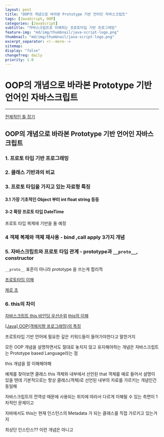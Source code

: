 ```yaml
---
layout: post
title: "OOP의 개념으로 바라본 Prototype 기반 언어인 자바스크립트"
tags: [JavaScript, OOP]
categories: [JavaScript]
subtitle: "자바스크립트로 이해하는 프로토타입 기반 프로그래밍"
feature-img: "md/img/thumbnail/java-script-logo.png"    
thumbnail: "md/img/thumbnail/java-script-logo.png"
excerpt_separator: <!--more-->
sitemap: 
display: "false"
changefreq: daily
priority: 1.0
---
```


<!--more-->

# OOP의 개념으로 바라본 Prototype 기반 언어인 자바스크립트

---

[전체적인 틀 잡기 ](https://developer.mozilla.org/ko/docs/Web/JavaScript/Introduction_to_Object-Oriented_JavaScript)

## OOP의 개념으로 바라본 Prototype 기반 언어인 자바스크립트

### 1. 프로토 타입 기반 프로그래밍

### 2. 클래스 기반과의 비교

### 3. 프로토 타입을 가지고 있는 자료형 특징
####   3.1 가장 기초적인 Object 부터 int float string 등등
####   3-2 확장 프로토 타입 DateTime
프로토 타입 복제에 기반을 둘 예정

### 4 객체 복제와 객체 재사용 - bind ,call apply 3가지 개념

### 5. 자바스크립트와  프로토 타입 관계 -  prototype과 `__proto__`, constructor


`__proto__`  표준이 아니라 prototype 을 쓰는게 합리적

[프로토타입 이해](http://www.nextree.co.kr/p7323/)

[제로 초](https://www.zerocho.com/category/JavaScript/post/573c2acf91575c17008ad2fc)

### 6. this의 차이
[자바스크립트 this 바인딩 우선순위](http://blog.jeonghwan.net/2017/10/22/js-context-binding.html)
[this의 이해](http://webframeworks.kr/tutorials/translate/explanation-of-this-in-javascript-1/)

[[Java] OOP(객체지향 프로그래밍)의 특징](https://gmlwjd9405.github.io/2018/07/05/oop-features.html)

프로토타입 기반 언어에 필요한 깊은 키워드들이 들어가야한다고 말한거지

모든 OOP 개념을 설명하면서도 절대로 놓치지 않고 유지해야하는 개념은 자바스크립트는 Prototype based Language라는 점


this 개념을 잘 이해해야해

예제를 찾아보면 클래스 this 객체와 내부에서 선언된 that 객체를 예로 들어서 설명이 있을 텐데  기본적으로는 항상 클래스(객체)로 선언된 내부의 자료를 가르키는 개념인건 동일해

자바스크립트의 전역성 때문에 사용되는 위치에 따라서 다르게 이해될 수 있는 측면이 1차적인 문제이고

자바에서도 this는 현재 인스턴스의 Metadata 가 되는 클래스를 직접 가르키고 있는거지

최상단 인스턴스?? 이런 개념은 아니고
```
